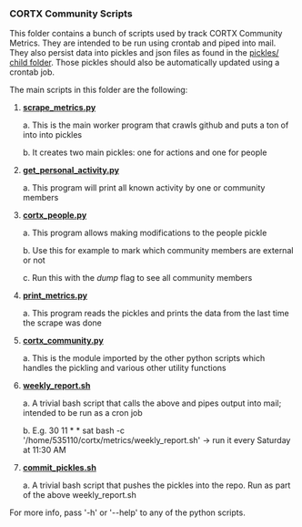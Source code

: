 ### CORTX Community Scripts

This folder contains a bunch of scripts used by track CORTX Community Metrics.  They are intended to be run using crontab and piped into mail.
They also persist data into pickles and json files as found in the [pickles/ child folder](pickles).  Those pickles should also be automatically updated
using a crontab job.

The main scripts in this folder are the following:
1. **[scrape_metrics.py](scrape_metrics.py)**

    a. This is the main worker program that crawls github and puts a ton of into into pickles
    
    b. It creates two main pickles: one for actions and one for people
    
2. **[get_personal_activity.py](get_personal_activity.py)**

    a. This program will print all known activity by one or community members
    
3. **[cortx_people.py](cortx_people.py)**

    a. This program allows making modifications to the people pickle
    
    b. Use this for example to mark which community members are external or not
    
    c. Run this with the _dump_ flag to see all community members
    
4. **[print_metrics.py](print_metrics.py)**

    a. This program reads the pickles and prints the data from the last time the scrape was done

5. **[cortx_community.py](cortx_community.py)**

    a. This is the module imported by the other python scripts which handles the pickling and various other utility functions
    
6. **[weekly_report.sh](weekly_report.sh)**

    a. A trivial bash script that calls the above and pipes output into mail; intended to be run as a cron job
    
    b. E.g. 30 11 * * sat bash -c '/home/535110/cortx/metrics/weekly_report.sh' -> run it every Saturday at 11:30 AM
    
7. **[commit_pickles.sh](commit_pickles.sh)**

    a. A trivial bash script that pushes the pickles into the repo.  Run as part of the above weekly_report.sh
    
For more info, pass '-h' or '--help' to any of the python scripts.
